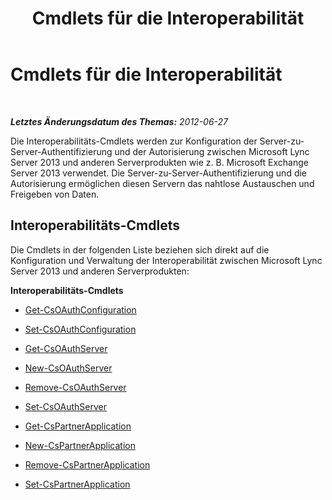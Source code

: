 ﻿---
title: Cmdlets für die Interoperabilität
TOCTitle: Cmdlets für die Interoperabilität
ms:assetid: 18444a0b-7b66-4540-a262-775ea10b3b7d
ms:mtpsurl: https://technet.microsoft.com/de-de/library/JJ204714(v=OCS.15)
ms:contentKeyID: 49293312
ms.date: 05/19/2016
mtps_version: v=OCS.15
ms.translationtype: HT
---

# Cmdlets für die Interoperabilität

 

_**Letztes Änderungsdatum des Themas:** 2012-06-27_

Die Interoperabilitäts-Cmdlets werden zur Konfiguration der Server-zu-Server-Authentifizierung und der Autorisierung zwischen Microsoft Lync Server 2013 und anderen Serverprodukten wie z. B. Microsoft Exchange Server 2013 verwendet. Die Server-zu-Server-Authentifizierung und die Autorisierung ermöglichen diesen Servern das nahtlose Austauschen und Freigeben von Daten.

## Interoperabilitäts-Cmdlets

Die Cmdlets in der folgenden Liste beziehen sich direkt auf die Konfiguration und Verwaltung der Interoperabilität zwischen Microsoft Lync Server 2013 und anderen Serverprodukten:

**Interoperabilitäts-Cmdlets**

  - [Get-CsOAuthConfiguration](get-csoauthconfiguration.md)

  - [Set-CsOAuthConfiguration](set-csoauthconfiguration.md)

  - [Get-CsOAuthServer](get-csoauthserver.md)

  - [New-CsOAuthServer](new-csoauthserver.md)

  - [Remove-CsOAuthServer](remove-csoauthserver.md)

  - [Set-CsOAuthServer](set-csoauthserver.md)

  - [Get-CsPartnerApplication](get-cspartnerapplication.md)

  - [New-CsPartnerApplication](new-cspartnerapplication.md)

  - [Remove-CsPartnerApplication](remove-cspartnerapplication.md)

  - [Set-CsPartnerApplication](set-cspartnerapplication.md)

